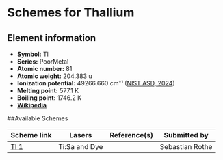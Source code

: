 # Schemes for Thallium

## Element information

- **Symbol:** Tl
- **Series:** PoorMetal
- **Atomic number:** 81
- **Atomic weight:** 204.383 u
- **Ionization potential:**  49266.660 cm⁻¹ ([NIST ASD, 2024](https://www.nist.gov/pml/atomic-spectra-database))
- **Melting point:** 577.1 K
- **Boiling point:** 1746.2 K
- [**Wikipedia**](https://en.wikipedia.org/wiki/Thallium)

##Available Schemes

|       Scheme link       |    Lasers     | Reference(s) |  Submitted by   |
| ----------------------- | ------------- | ------------ | --------------- |
| [Tl 1](../tl/tl-001.md) | Ti:Sa and Dye |              | Sebastian Rothe |

